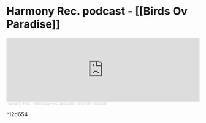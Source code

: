 # Harmony Rec. podcast - [[Birds Ov Paradise]]


<iframe width="100%" height="166" scrolling="no" frameborder="no" allow="autoplay" src="https://w.soundcloud.com/player/?url=https%3A//api.soundcloud.com/tracks/551086506&color=%23ff5500&auto_play=false&hide_related=false&show_comments=true&show_user=true&show_reposts=false&show_teaser=true"></iframe><div style="font-size: 10px; color: #cccccc;line-break: anywhere;word-break: normal;overflow: hidden;white-space: nowrap;text-overflow: ellipsis; font-family: Interstate,Lucida Grande,Lucida Sans Unicode,Lucida Sans,Garuda,Verdana,Tahoma,sans-serif;font-weight: 100;"><a href="https://soundcloud.com/harmony-rec" title="Harmony Rec." target="_blank" style="color: #cccccc; text-decoration: none;">Harmony Rec.</a> · <a href="https://soundcloud.com/harmony-rec/harmony-rec-podcast-birds-ov-paradise" title="Harmony Rec. podcast | Birds Ov Paradise" target="_blank" style="color: #cccccc; text-decoration: none;">Harmony Rec. podcast | Birds Ov Paradise</a></div>

^12d654
